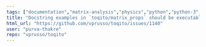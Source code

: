 ```yaml
---
tags: ["documentation","matrix-analysis","physics","python","python-3","quantum","quantum-computing","quantum-information","unitaryhack"]
title: "Docstring examples in `toqito/matrix_props` should be executable"
html_url: "https://github.com/vprusso/toqito/issues/1140"
user: "purva-thakre"
repo: "vprusso/toqito"
---
```


